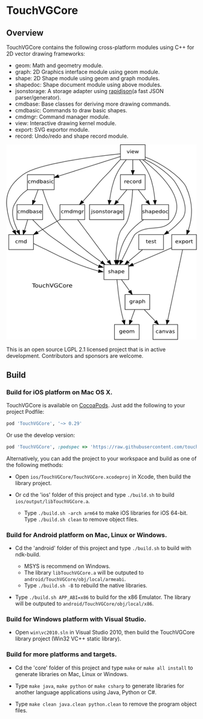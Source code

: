 # TouchVGCore

## Overview

TouchVGCore contains the following cross-platform modules using C++ for 2D vector drawing frameworks:

- geom: Math and geometry module.
- graph: 2D Graphics interface module using geom module.
- shape: 2D Shape module using geom and graph modules.
- shapedoc: Shape document module using above modules.
- jsonstorage: A storage adapter using [rapidjson](https://github.com/Kanma/rapidjson)(a fast JSON parser/generator).
- cmdbase: Base classes for deriving more drawing commands.
- cmdbasic: Commands to draw basic shapes.
- cmdmgr: Command manager module.
- view: Interactive drawing kernel module.
- export: SVG exportor module.
- record: Undo/redo and shape record module.

![modules](/doc/images/modules.png)

This is an open source LGPL 2.1 licensed project that is in active development. Contributors and sponsors are welcome.

## Build

### Build for **iOS** platform on Mac OS X.

TouchVGCore is available on [CocoaPods](http://cocoapods.org). Just add the following to your project Podfile:

```ruby
pod 'TouchVGCore', '~> 0.29'
```

Or use the develop version:

```ruby
pod 'TouchVGCore', :podspec => 'https://raw.githubusercontent.com/touchvg/TouchVGCore/develop/TouchVGCore.podspec'
```

Alternatively, you can add the project to your workspace and build as one of the following methods:

- Open `ios/TouchVGCore/TouchVGCore.xcodeproj` in Xcode, then build the library project.

- Or cd the 'ios' folder of this project and type `./build.sh` to build `ios/output/libTouchVGCore.a`.
   - Type `./build.sh -arch arm64` to make iOS libraries for iOS 64-bit. Type `./build.sh clean` to remove object files.

### Build for **Android** platform on Mac, Linux or Windows.

- Cd the 'android' folder of this project and type `./build.sh` to build with ndk-build.
  - MSYS is recommend on Windows.
  - The library `libTouchVGCore.a` will be outputed to `android/TouchVGCore/obj/local/armeabi`.
  - Type `./build.sh -B` to rebuild the native libraries.

- Type `./build.sh APP_ABI=x86` to build for the x86 Emulator. The library will be outputed to `android/TouchVGCore/obj/local/x86`.

### Build for **Windows** platform with Visual Studio.

- Open `win\vc2010.sln` in Visual Studio 2010, then build the TouchVGCore library project (Win32 VC++ static library).
   
### Build for more platforms and targets.

- Cd the 'core' folder of this project and type `make` or `make all install` to generate libraries on Mac, Linux or Windows.

- Type `make java`, `make python` or `make csharp` to generate libraries for another language applications using Java, Python or C#.

- Type `make clean java.clean python.clean` to remove the program object files.
